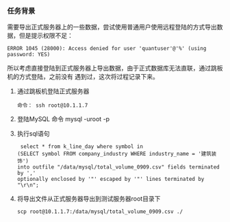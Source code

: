 ### 任务背景

   需要导出正式服务器上的一些数据，尝试使用普通用户使用远程登陆的方式导出数据，但是提示权限不足：
   ~~~
   ERROR 1045 (28000): Access denied for user 'quantuser'@'%' (using password: YES)
   ~~~
   所以考虑直接登陆到正式服务器上导出数据，由于正式数据库无法直联，通过跳板机的方式登陆，之前没有
   遇到过，这次将过程记录下来。

1. 通过跳板机登陆正式服务器
   ~~~
   命令： ssh root@10.1.1.7
   ~~~
 
2. 登陆MySQL
   命令 mysql -uroot -p
   
3. 执行sql语句
    ~~~
     select * from k_line_day where symbol in 
    (SELECT symbol FROM company_industry WHERE industry_name = '建筑装饰') 
    into outfile "/data/mysql/total_volume_0909.csv" fields terminated by ',' 
    optionally enclosed by '"' escaped by '"' lines terminated by "\r\n";
    ~~~

4. 将导出文件从正式服务器导出到测试服务器root目录下
   ~~~
   scp root@10.1.1.7:/data/mysql/total_volume_0909.csv ./
   ~~~
